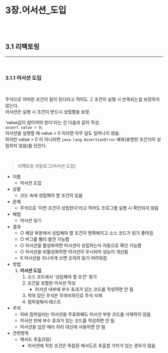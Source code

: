# 3장.어서션_도입    

<br><br>

## 3.1 리팩토링  

___

<br>


### 3.1.1 어서션 도입    

<br>

주석으로 어떠한 조건이 참이 된다라고 적어도 그 조건이 실행 시 만족되는걸 보장하지 않는다.  
어서션은 실행 시 조건이 반드시 성립함을 보장.    

'value값이 참이어야 한다'라는 건 다음과 같이 작성.  
```assert value > 0;```  
어서션을 실행할 때 value > 0 이라면 아무 일도 일어나지 않음.  
하지만 value > 0 이 아니라면 ```java.lang.AssertionError``` 예외(표명한 조건식이 성립하지 않음)를 던진다.   


<br>

> 리팩토링 카탈로그(어서션 도입)    
* 이름  
    * 어서션 도입
* 상황  
    * 코드 속에 성립해야 할 조건이 있음  
* 문제  
    * 주석으로 '이런 조건이 성립한다'라고 적어도 프로그램 실행 시 확인되지 않음  
* 해법  
    * 어서션 넣기      
* 결과  
    * ○ 해당 부분에서 성립해야 할 조건이 명확해지고 소스 코드가 읽기 좋아짐    
    * ○ 버그를 빨리 발견 가능함    
    * ○ 어서션을 활성화하면 어서션이 성립하는지 자동으로 확인 가능함    
    * ○ 어서션을 비활성화하면 어서션이 무시되어 성능이 개선됨    
    * X 어서션을 지나치게 쓰면 오히려 읽기 어려워짐  
* 방법  
    1. **어서션 도입**
        1. 소스 코드에서 '성립해야 할 조건' 찾기  
        2. 조건을 포함한 어서션 작성  
            * 어서션 내부에 부수 효과가 있는 코드를 작성하면 안 됨    
        3. 적혀 있던 주석은 무의미하므로 주석 삭제
        4. 컴파일해서 테스트      
* 주의  
    * 자바 컴파일러는 어서션을 무효화해도 어서션 부분 코드를 삭제하지 않음  
    * 어서션 안에 부수 효과가 있는 코드를 작성하면 안 됨  
    * 어서션을 입란 에러 처리 대신에 사용하면 안 됨
* 관련항목  
    * 메서드 추출(5장)  
        * 어서션에 적힌 조건은 독립된 메서도르 추출할 가치가 있는 경우가 많음 


<br>  


  


